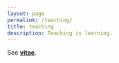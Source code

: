 ```yaml
---
layout: page
permalink: /teaching/
title: teaching
description: Teaching is learning.
---
```


See [**vitae**](assets/pdf/Emily_Ahn_CV_240322.pdf).

